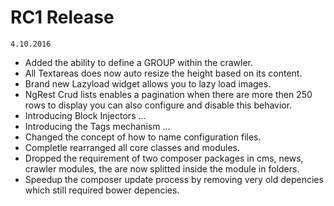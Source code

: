 # RC1 Release

`4.10.2016`

+ Added the ability to define a GROUP within the crawler.
+ All Textareas does now auto resize the height based on its content.
+ Brand new Lazyload widget allows you to lazy load images.
+ NgRest Crud lists enables a pagination when there are more then 250 rows to display you can also configure and disable this behavior.
+ Introducing Block Injectors ...
+ Introducing the Tags mechanism ...
+ Changed the concept of how to name configuration files.
+ Completle rearranged all core classes and modules.
+ Dropped the requirement of two composer packages in cms, news, crawler modules, the are now splitted inside the module in folders.
+ Speedup the composer update process by removing very old depencies which still required bower depencies.
